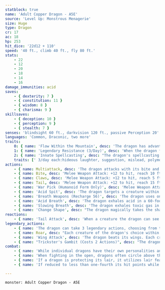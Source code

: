 ```yaml
---
statblock: true
name: 'Adult Copper Dragon - A5E'
source: 'Level Up: Monstrous Menagerie'
size: Huge
type: Dragon
cr: 17
ac: 18
hp: 253
hit_dice: '22d12 + 110'
speed: '40 ft., climb 40 ft., fly 80 ft.'
stats:
    - 22
    - 12
    - 20
    - 18
    - 14
    - 16
damage_immunities: acid
saves:
    - { dexterity: 7 }
    - { constitution: 11 }
    - { wisdom: 8 }
    - { charisma: 9 }
skillsaves:
    - { deception: 10 }
    - { perception: 9 }
    - { stealth: 7 }
senses: 'blindsight 60 ft., darkvision 120 ft., passive Perception 20'
languages: 'Common, Draconic, two more'
traits:
    0: { name: 'Flow Within the Mountain', desc: 'The dragon has advantage on Stealth checks made to hide in mountainous regions. By spending 1 minute in concentration while touching a natural stone surface, the dragon can merge into it and emerge from any connected stone surface within a mile.' }
    1: { name: 'Legendary Resistance (3/Day)', desc: 'When the dragon fails a saving throw, it can choose to succeed instead. When it does, some of its scales fall away and turn to stone. If it has no more uses of this ability, its Armor Class is reduced to 16 until it finishes a long rest.' }
    2: { name: 'Innate Spellcasting', desc: "The dragon's spellcasting ability is Charisma (save DC 17). It can innately cast the following spells, requiring no material components." }
    traits: [' 3/day each:hideous laughter, suggestion, mislead, polymorph']
actions:
    - { name: Multiattack, desc: 'The dragon attacks with its bite and twice with its claws. In place of its bite, it can use Acid Spit.' }
    - { name: Bite, desc: 'Melee Weapon Attack: +12 to hit, reach 10 ft., one target. Hit: 22 (3d10 + 6) piercing damage plus 4 (1d8) acid damage.' }
    - { name: Claws, desc: 'Melee Weapon Attack: +12 to hit, reach 5 ft., one target. Hit: 19 (3d8 + 6) slashing damage.' }
    - { name: Tail, desc: 'Melee Weapon Attack: +12 to hit, reach 15 ft., one target. Hit: 19 (3d8 + 6) bludgeoning damage, and the dragon pushes the target 10 feet away.' }
    - { name: 'War Pick (Humanoid Form Only)', desc: 'Melee Weapon Attack: +12 to hit, reach 5 ft., one target. Hit: 10 (1d8 + 6) piercing damage.' }
    - { name: 'Acid Spit', desc: 'The dragon targets a creature within 60 feet, forcing it to make a DC 19 Dexterity saving throw. The creature takes 16 (3d10) acid damage on a failure or half damage on a success. A creature that fails the save also takes 5 (1d10) ongoing acid damage. A creature can use an action to end the ongoing damage.' }
    - { name: 'Breath Weapons (Recharge 56)', desc: 'The dragon uses one of the following breath weapons:' }
    - { name: 'Acid Breath', desc: 'The dragon exhales acid in a 60-foot-long, 5-foot-wide line. Each creature in the area makes a DC 19 Dexterity saving throw, taking 63 (14d8) acid damage on a failed save or half damage on a success. A creature that fails the save is blinded until the end of its next turn.' }
    - { name: 'Slowing Breath', desc: 'The dragon exhales toxic gas in a 60-foot cone. Each creature in the area makes a DC 19 Constitution saving throw, becoming slowed for 1 minute on a failure. A creature repeats the saving throw at the end of each of its turns, ending the effect on itself on a success.' }
    - { name: 'Change Shape', desc: "The dragon magically takes the shape of a humanoid or beast, or changes back into its true form. It reverts to its true form if it dies. Any equipment it is wearing or carrying is absorbed or borne by the new form (dragon's choice). In the new form, the dragon's stats are unchanged except for its size. It can't use Acid Spit, Breath Weapons, Tail Attack, or Wing Attack except in dragon form. In beast form, it can attack only with its bite and claws, if appropriate to its form. If the beast form is Large or smaller, the reach of these attacks is reduced to 5 feet. In humanoid form, it can attack only with its war pick." }
reactions:
    - { name: 'Tail Attack', desc: 'When a creature the dragon can see within 10 feet hits the dragon with a melee attack, the dragon makes a tail attack against it.' }
legendary_actions:
    - { name: 'The dragon can take 3 legendary actions, choosing from the options below', desc: "Only one legendary action can be used at a time and only at the end of another creature's turn. It regains spent legendary actions at the start of its turn." }
    - { name: Roar, desc: "Each creature of the dragon's choice within 120 feet that can hear it makes a DC 17 Charisma saving throw. On a failure, it is frightened for 1 minute. A creature repeats the saving throw at the end of its turns, ending the effect on itself on a success. When it succeeds on a saving throw or the effect ends for it, it is immune to Roar for 24 hours." }
    - { name: 'Wing Attack', desc: 'The dragon beats its wings. Each creature within 15 feet makes a DC 19 Dexterity saving throw. On a failure, it is pushed 10 feet away and knocked prone. The dragon can then fly up to half its fly speed.' }
    - { name: "Trickster's Gambit (Costs 2 Actions)", desc: "The dragon magically teleports to an unoccupied space it can see within 30 feet and creates two illusory duplicates in different unoccupied spaces within 30 feet. These duplicates have an AC of 11, and a creature that hits one with an attack can make a DC 16 Intelligence (Investigation) check, identifying it as a fake on a success. The duplicates disappear at the end of the dragon's next turn but otherwise mimic the dragon's actions perfectly, even moving according to the dragon's will." }
combat:
    - { name: 'While individual dragons have their own personalities and tactics, most rely heavily on their breath weapons', desc: 'They use them whenever they can, preferably from maximum distance and while flying above their enemies.' }
    - { name: 'When fighting in the open, dragons often circle above their enemies as they wait for their breath weapons to recharge', desc: "They only close to melee if their enemies deal significant damage with ranged attacks, or if they can savage an enemy cut off from its allies. Once bloodied, dragons become more aggressive, attacking with bite and claws when their breath weapons aren't available." }
    - { name: 'If a dragon is protecting its lair, it utilizes lair features, traps, allies, and architecture such as escape tunnels to keep up a hit-and-run fight, reappearing only when it has a fully-recharged breath weapon', desc: 'If the dragon is forced into melee combat, it uses its bite and claws against a single foe. If it has legendary actions like Roar and Wing Attack, it uses them to disperse its other enemies.' }
    - { name: 'If reduced to less than one-fourth its hit points while fighting in the open, a dragon flies away', desc: 'However, it fights to the death to defend its lair, unless it can regain the upper hand through tricks or bargains.' }

---
```

```statblock
monster: Adult Copper Dragon - A5E
```
